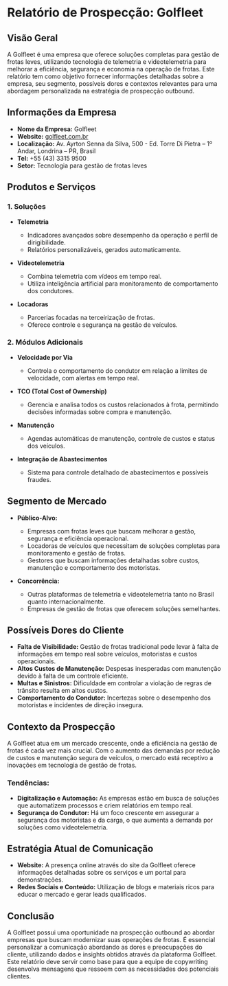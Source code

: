 # Relatório de Prospecção: Golfleet

## Visão Geral
A Golfleet é uma empresa que oferece soluções completas para gestão de frotas leves, utilizando tecnologia de telemetria e videotelemetria para melhorar a eficiência, segurança e economia na operação de frotas. Este relatório tem como objetivo fornecer informações detalhadas sobre a empresa, seu segmento, possíveis dores e contextos relevantes para uma abordagem personalizada na estratégia de prospecção outbound.

## Informações da Empresa
- **Nome da Empresa:** Golfleet
- **Website:** [golfleet.com.br](http://www.golfleet.com.br/)
- **Localização:** Av. Ayrton Senna da Silva, 500 - Ed. Torre Di Pietra – 1º Andar, Londrina – PR, Brasil
- **Tel:** +55 (43) 3315 9500
- **Setor:** Tecnologia para gestão de frotas leves

## Produtos e Serviços
### 1. Soluções
- **Telemetria**
  - Indicadores avançados sobre desempenho da operação e perfil de dirigibilidade.
  - Relatórios personalizáveis, gerados automaticamente.
  
- **Videotelemetria**
  - Combina telemetria com vídeos em tempo real.
  - Utiliza inteligência artificial para monitoramento de comportamento dos condutores.

- **Locadoras**
  - Parcerias focadas na terceirização de frotas.
  - Oferece controle e segurança na gestão de veículos.

### 2. Módulos Adicionais
- **Velocidade por Via**
  - Controla o comportamento do condutor em relação a limites de velocidade, com alertas em tempo real.

- **TCO (Total Cost of Ownership)**
  - Gerencia e analisa todos os custos relacionados à frota, permitindo decisões informadas sobre compra e manutenção.

- **Manutenção**
  - Agendas automáticas de manutenção, controle de custos e status dos veículos.

- **Integração de Abastecimentos**
  - Sistema para controle detalhado de abastecimentos e possíveis fraudes.

## Segmento de Mercado
- **Público-Alvo:**
  - Empresas com frotas leves que buscam melhorar a gestão, segurança e eficiência operacional.
  - Locadoras de veículos que necessitam de soluções completas para monitoramento e gestão de frotas.
  - Gestores que buscam informações detalhadas sobre custos, manutenção e comportamento dos motoristas.

- **Concorrência:**
  - Outras plataformas de telemetria e videotelemetria tanto no Brasil quanto internacionalmente.
  - Empresas de gestão de frotas que oferecem soluções semelhantes.

## Possíveis Dores do Cliente
- **Falta de Visibilidade:** Gestão de frotas tradicional pode levar à falta de informações em tempo real sobre veículos, motoristas e custos operacionais.
- **Altos Custos de Manutenção:** Despesas inesperadas com manutenção devido à falta de um controle eficiente.
- **Multas e Sinistros:** Dificuldade em controlar a violação de regras de trânsito resulta em altos custos.
- **Comportamento do Condutor:** Incertezas sobre o desempenho dos motoristas e incidentes de direção insegura.

## Contexto da Prospecção
A Golfleet atua em um mercado crescente, onde a eficiência na gestão de frotas é cada vez mais crucial. Com o aumento das demandas por redução de custos e manutenção segura de veículos, o mercado está receptivo a inovações em tecnologia de gestão de frotas.

### Tendências:
- **Digitalização e Automação:** As empresas estão em busca de soluções que automatizem processos e criem relatórios em tempo real.
- **Segurança do Condutor:** Há um foco crescente em assegurar a segurança dos motoristas e da carga, o que aumenta a demanda por soluções como videotelemetria.

## Estratégia Atual de Comunicação
- **Website:** A presença online através do site da Golfleet oferece informações detalhadas sobre os serviços e um portal para demonstrações.
- **Redes Sociais e Conteúdo:** Utilização de blogs e materiais ricos para educar o mercado e gerar leads qualificados.

## Conclusão
A Golfleet possui uma oportunidade na prospecção outbound ao abordar empresas que buscam modernizar suas operações de frotas. É essencial personalizar a comunicação abordando as dores e preocupações do cliente, utilizando dados e insights obtidos através da plataforma Golfleet. Este relatório deve servir como base para que a equipe de copywriting desenvolva mensagens que ressoem com as necessidades dos potenciais clientes.